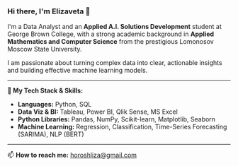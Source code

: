 ### Hi there, I'm Elizaveta 👋

I'm a Data Analyst and an **Applied A.I. Solutions Development** student at George Brown College, with a strong academic background in **Applied Mathematics and Computer Science** from the prestigious Lomonosov Moscow State University.

I am passionate about turning complex data into clear, actionable insights and building effective machine learning models.

---
**🔧 My Tech Stack & Skills:**

- **Languages:** Python, SQL
- **Data Viz & BI:** Tableau, Power BI, Qlik Sense, MS Excel
- **Python Libraries:** Pandas, NumPy, Scikit-learn, Matplotlib, Seaborn
- **Machine Learning:** Regression, Classification, Time-Series Forecasting (SARIMA), NLP (BERT)

---
📫 **How to reach me:** horoshliza@gmail.com
